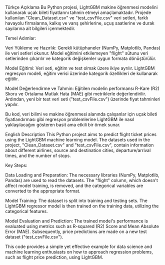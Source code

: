 Türkçe Açıklama
Bu Python projesi, LightGBM makine öğrenmesi modelini kullanarak uçak bileti fiyatlarını tahmin etmeyi amaçlamaktadır. Projede kullanılan "Clean_Dataset.csv" ve "test_csvFile.csv" veri setleri, farklı havayolu firmalarına, kalkış ve varış şehirlerine, uçuş saatlerine ve durak sayılarına ait bilgileri içermektedir.

Temel Adımlar:

Veri Yükleme ve Hazırlık: Gerekli kütüphaneler (NumPy, Matplotlib, Pandas) ile veri setleri okunur. Model eğitimini etkilemeyen "flight" sütunu veri setlerinden çıkarılır ve kategorik değişkenler uygun formata dönüştürülür.

Model Eğitimi: Veri seti, eğitim ve test olmak üzere ikiye ayrılır. LightGBM regresyon modeli, eğitim verisi üzerinde kategorik özellikleri de kullanarak eğitilir.

Model Değerlendirme ve Tahmin: Eğitilen modelin performansı R-Kare (R2) Skoru ve Ortalama Mutlak Hata (MAE) gibi metriklerle değerlendirilir. Ardından, yeni bir test veri seti ("test_csvFile.csv") üzerinde fiyat tahminleri yapılır.

Bu kod, veri bilimi ve makine öğrenmesi alanında çalışanlar için uçak bileti fiyatlandırması gibi regresyon problemlerine LightGBM ile nasıl yaklaşılacağını gösteren basit ama etkili bir örnek sunar.

English Description
This Python project aims to predict flight ticket prices using the LightGBM machine learning model. The datasets used in the project, "Clean_Dataset.csv" and "test_csvFile.csv", contain information about different airlines, source and destination cities, departure/arrival times, and the number of stops.

Key Steps:

Data Loading and Preparation: The necessary libraries (NumPy, Matplotlib, Pandas) are used to read the datasets. The "flight" column, which doesn't affect model training, is removed, and the categorical variables are converted to the appropriate format.

Model Training: The dataset is split into training and testing sets. The LightGBM regressor model is then trained on the training data, utilizing the categorical features.

Model Evaluation and Prediction: The trained model's performance is evaluated using metrics such as R-squared (R2) Score and Mean Absolute Error (MAE). Subsequently, price predictions are made on a new test dataset ("test_csvFile.csv").

This code provides a simple yet effective example for data science and machine learning enthusiasts on how to approach regression problems, such as flight price prediction, using LightGBM.
